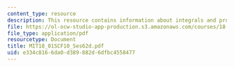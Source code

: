 ```yaml
---
content_type: resource
description: This resource contains information about integrals and probability.
file: https://ol-ocw-studio-app-production.s3.amazonaws.com/courses/18-01sc-single-variable-calculus-fall-2010/e334c8166da0d389882d6dfbc4558477_MIT18_01SCF10_Ses62d.pdf
file_type: application/pdf
resourcetype: Document
title: MIT18_01SCF10_Ses62d.pdf
uid: e334c816-6da0-d389-882d-6dfbc4558477
---
```

